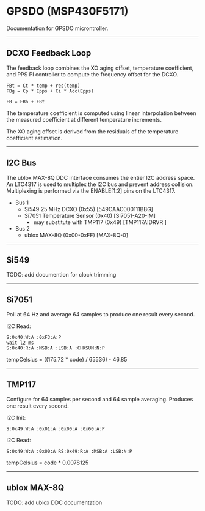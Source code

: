 # GPSDO (MSP430F5171)

Documentation for GPSDO microntroller.

---
## DCXO Feedback Loop

The feedback loop combines the XO aging offset, temperature coefficient, and PPS PI controller to compute the frequency offset for the DCXO.

```
FBt = Ct * temp + res(temp)
FBg = Cp * Epps + Ci * Acc(Epps)

FB = FBo + FBt
```

The temperature coefficient is computed using linear interpolation between the measured coefficient at different temperature increments.

The XO aging offset is derived from the residuals of the temperature coefficient estimation.

---
## I2C Bus

The ublox MAX-8Q DDC interface consumes the entier I2C address space. An LTC4317 is used to multiplex the I2C bus and prevent address collision. Multiplexing is performed via the ENABLE[1:2] pins on the LTC4317.

- Bus 1
    - Si549 25 MHz DCXO (0x55) [549CAAC000111BBG]
    - Si7051 Temperature Sensor (0x40) [SI7051-A20-IM]
        - may substitute with TMP117 (0x49) [TMP117AIDRVR ]
- Bus 2
    - ublox MAX-8Q (0x00-0xFF) [MAX-8Q-0]

---
## Si549

TODO: add documention for clock trimming

---
## Si7051

Poll at 64 Hz and average 64 samples to produce one result every second.

I2C Read:
```
S:0x40:W:A :0xF3:A:P
wait l2 ms
S:0x40:R:A :MSB:A :LSB:A :CHKSUM:N:P
```

tempCelsius = ((175.72 * code) / 65536) - 46.85

---
## TMP117

Configure for 64 samples per second and 64 sample averaging. Produces one result every second.

I2C Init:
```
S:0x49:W:A :0x01:A :0x00:A :0x60:A:P
```

I2C Read:
```
S:0x49:W:A :0x00:A RS:0x49:R:A :MSB:A :LSB:N:P
```

tempCelsius = code * 0.0078125

---
## ublox MAX-8Q

TODO: add ublox DDC documentation
